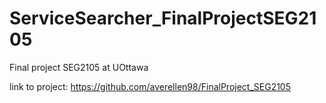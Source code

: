# ServiceSearcher_FinalProjectSEG2105
Final project SEG2105 at UOttawa

link to project: https://github.com/averellen98/FinalProject_SEG2105 
